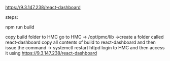 https://9.3.147.238/react-dashboard

steps:

npm run build

copy build folder to HMC
go to HMC -> /opt/pmc/lib ->create a folder called react-dashboard
copy all contents of build to react-dashboard
and then issue the command -> systemctl restart httpd
login to HMC and then access it using https://9.3.147.238/react-dashboard
